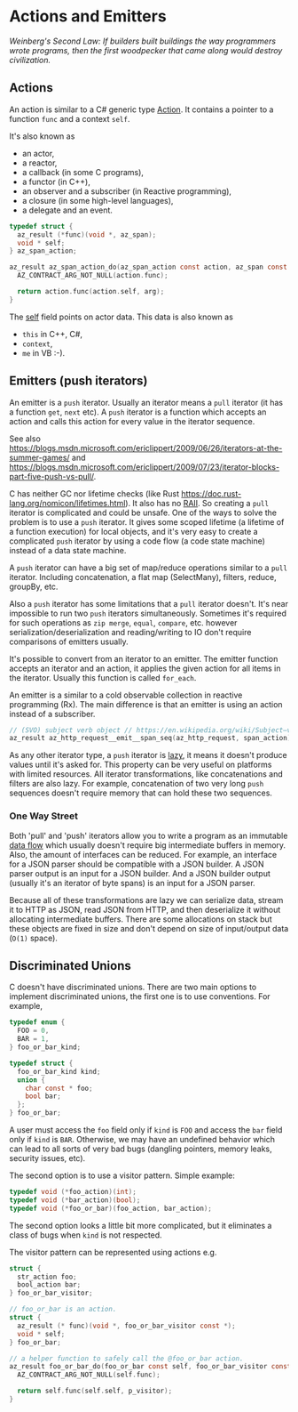 # Actions and Emitters

_Weinberg's Second Law: If builders built buildings the way programmers wrote programs,
then the first woodpecker that came along would destroy civilization._

## Actions

An action is similar to a C# generic type [Action](https://docs.microsoft.com/en-us/dotnet/api/system.action-1?view=netframework-4.8). It contains a pointer to a function `func` and a context `self`.

It's also known as

- an actor,
- a reactor,
- a callback (in some C programs),
- a functor (in C++),
- an observer and a subscriber (in Reactive programming),
- a closure (in some high-level languages),
- a delegate and an event.

```c
typedef struct {
  az_result (*func)(void *, az_span);
  void * self;
} az_span_action;

az_result az_span_action_do(az_span_action const action, az_span const arg) {
  AZ_CONTRACT_ARG_NOT_NULL(action.func);

  return action.func(action.self, arg);
}
```

The [self](https://en.wikipedia.org/wiki/This_%28computer_programming%29) field points on actor data.
This data is also known as

- `this` in C++, C#,
- `context`,
- `me` in VB :-).

## Emitters (push iterators)

An emitter is a `push` iterator. Usually an iterator means a `pull` iterator (it has a function `get`, `next` etc).
A `push` iterator is a function which accepts an action and calls this action for every value in the iterator sequence.

See also https://blogs.msdn.microsoft.com/ericlippert/2009/06/26/iterators-at-the-summer-games/ and
https://blogs.msdn.microsoft.com/ericlippert/2009/07/23/iterator-blocks-part-five-push-vs-pull/.

C has neither GC nor lifetime checks (like Rust https://doc.rust-lang.org/nomicon/lifetimes.html). It also has no
[RAII](https://en.wikipedia.org/wiki/Resource_acquisition_is_initialization).
So creating a `pull` iterator is complicated and could be unsafe.
One of the ways to solve the problem is to use a `push` iterator.
It gives some scoped lifetime (a lifetime of a function execution) for local objects, and it's very easy to create
a complicated `push` iterator by using a code flow (a code state machine) instead of a data state machine.

A `push` iterator can have a big set of map/reduce operations similar to a `pull` iterator.
Including concatenation, a flat map (SelectMany), filters, reduce, groupBy, etc.

Also a `push` iterator has some limitations that a `pull` iterator doesn't. It's near impossible
to run two `push` iterators simultaneously. Sometimes it's required for such operations as
`zip merge`, `equal`, `compare`, etc. however serialization/deserialization and reading/writing
to IO don't require comparisons of emitters usually.

It's possible to convert from an iterator to an emitter. The emitter function accepts an iterator and an action, it applies the given action for all items in the iterator. Usually this function is called `for_each`.

An emitter is a similar to a cold observable collection in reactive programming (Rx). The main difference is that an emitter is using an action instead of a subscriber.

```c
// (SVO) subject verb object // https://en.wikipedia.org/wiki/Subject–verb–object
az_result az_http_request__emit__span_seq(az_http_request, span_action);
```

As any other iterator type, a `push` iterator is [lazy](https://en.wikipedia.org/wiki/Lazy_evaluation), it means it doesn't produce values until it's asked for. This property can be very useful on platforms with limited resources. 
All iterator transformations, like concatenations and filters are also lazy. 
For example, concatenation of two very long `push` sequences doesn't require memory that can hold these two sequences.

### One Way Street

Both 'pull' and 'push' iterators allow you to write a program as an immutable
[data flow](https://en.wikipedia.org/wiki/Dataflow) which usually doesn't require big intermediate buffers in memory.
Also, the amount of interfaces can be reduced. For example, an interface for a JSON parser should be compatible
with a JSON builder. A JSON parser output is an input for a JSON builder. And a JSON builder output
(usually it's an iterator of byte spans) is an input for a JSON parser.

Because all of these transformations are lazy we can serialize data, stream it to HTTP as JSON, read JSON from HTTP,
and then deserialize it without allocating intermediate buffers.
There are some allocations on stack but these objects are fixed in size and don't depend on size of input/output data
(`O(1)` space).

## Discriminated Unions

C doesn't have discriminated unions. There are two main options to implement discriminated unions, the first one is to use conventions. For example,

```c
typedef enum {
  FOO = 0,
  BAR = 1,
} foo_or_bar_kind;

typedef struct {
  foo_or_bar_kind kind;
  union {
    char const * foo;
    bool bar;
  };
} foo_or_bar;
```

A user must access the `foo` field only if `kind` is `FOO` and access the `bar` field only if `kind` is `BAR`.
Otherwise, we may have an undefined behavior which can lead to all sorts of very bad bugs (dangling pointers,
memory leaks, security issues, etc).

The second option is to use a visitor pattern. Simple example:

```c
typedef void (*foo_action)(int);
typedef void (*bar_action)(bool);
typedef void (*foo_or_bar)(foo_action, bar_action);
```

The second option looks a little bit more complicated, but it eliminates a class of bugs when `kind` is not respected.

The visitor pattern can be represented using actions e.g.

```c
struct {
  str_action foo;
  bool_action bar;
} foo_or_bar_visitor;

// foo_or_bar is an action.
struct {
  az_result (* func)(void *, foo_or_bar_visitor const *);
  void * self;
} foo_or_bar;

// a helper function to safely call the @foo_or_bar action.
az_result foo_or_bar_do(foo_or_bar const self, foo_or_bar_visitor const * p_visitor) {
  AZ_CONTRACT_ARG_NOT_NULL(self.func);

  return self.func(self.self, p_visitor);
}
```
